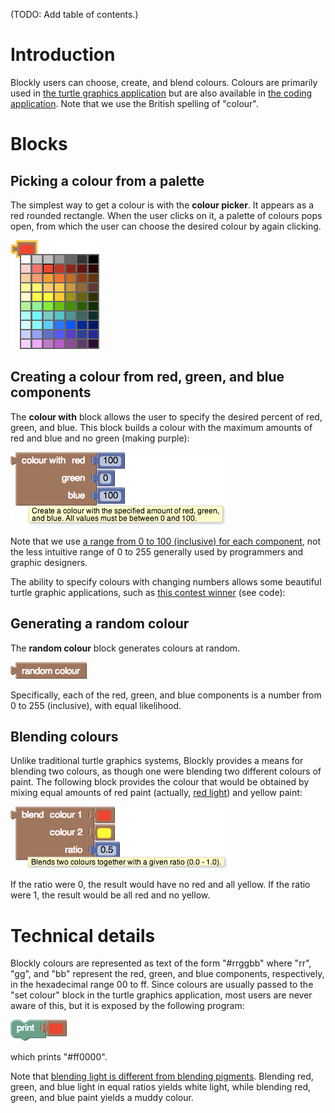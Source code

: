 (TODO: Add table of contents.)

# Introduction

Blockly users can choose, create, and blend colours.  Colours are primarily used in [the turtle graphics application](https://blockly-demo.appspot.com/static/apps/turtle/index.html) but are also available in [the coding application](https://blockly-demo.appspot.com/static/apps/code/index.html).  Note that we use the British spelling of "colour".

# Blocks
## Picking a colour from a palette

The simplest way to get a colour is with the **colour picker**.  It appears as a red rounded rectangle.  When the user clicks on it, a palette of colours pops open, from which the user can choose the desired colour by again clicking.

![](colour-select.png)

## Creating a colour from red, green, and blue components

The **colour with** block allows the user to specify the desired percent of red, green, and blue.  This block builds a colour with the maximum amounts of red and blue and no green (making purple):

![](colour-with.png)

Note that we use [a range from 0 to 100 (inclusive) for each component](http://www.december.com/html/spec/colorper.html), not the less intuitive range of 0 to 255 generally used by programmers and graphic designers.

The ability to specify colours with changing numbers allows some beautiful turtle graphic applications, such as [this contest winner](https://plus.google.com/105063463762828771517/posts/HzzPaimTLwu) (see code):

## Generating a random colour

The **random colour** block generates colours at random.

![](colour-random-colour.png)

Specifically, each of the red, green, and blue components is a number from 0 to 255 (inclusive), with equal likelihood.

## Blending colours

Unlike traditional turtle graphics systems, Blockly provides a means for blending two colours, as though one were blending two different colours of paint.  The following block provides the colour that would be obtained by mixing equal amounts of red paint (actually, [red light](http://www.newton.dep.anl.gov/askasci/gen99/gen99557.htm)) and yellow paint:

![](colour-blend.png)

If the ratio were 0, the result would have no red and all yellow.  If the ratio were 1, the result would be all red and no yellow.

# Technical details

Blockly colours are represented as text of the form "#rrggbb" where "rr", "gg", and "bb" represent the red, green, and blue components, respectively, in the hexadecimal range 00 to ff.  Since colours are usually passed to the "set colour" block in the turtle graphics application, most users are never aware of this, but it is exposed by the following program:

![](colour-print.png)

which prints "#ff0000".

Note that [blending light is different from blending pigments](http://www.newton.dep.anl.gov/askasci/gen99/gen99557.htm).  Blending red, green, and blue light in equal ratios yields white light, while blending red, green, and blue paint yields a muddy colour.